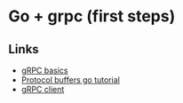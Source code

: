 # Go + grpc (first steps)

## Links
- [gRPC basics](https://grpc.io/docs/languages/go/basics/)
- [Protocol buffers go tutorial](https://protobuf.dev/getting-started/gotutorial/)
- [gRPC client](https://github.com/ktr0731/evans)
